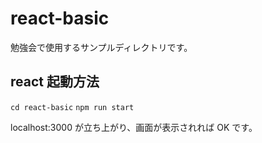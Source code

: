 # react-basic

勉強会で使用するサンプルディレクトリです。

## react 起動方法

`cd react-basic`
`npm run start`

localhost:3000 が立ち上がり、画面が表示されれば OK です。
